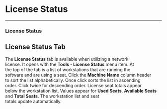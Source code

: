 # License Status

***

### **License Status**

## License Status Tab

The **License Status** tab is available when utilizing a network\
license.  It opens with the **Tools - License Status** menu item.  At\
the top of the tab is a list of workstations that are running the\
software and are using a seat.  Click the **Machine Name** column header\
to sort the list alphabetically.  Once click sorts the list in ascending\
order.  Click twice for descending order.  License seat totals appear\
below the workstation list.  Values appear for **Used Seats**,**Available Seats** and **Total Seats**.  The workstation list and seat\
totals update automatically.

<figure><img src=".gitbook/assets/License%20Status_files/image001.png" alt=""><figcaption></figcaption></figure>

